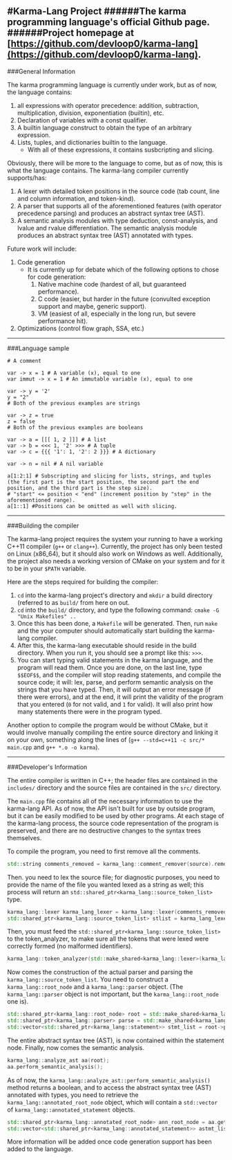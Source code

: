 #Karma-Lang Project
######The karma programming language's official Github page.
######Project homepage at [https://github.com/devloop0/karma-lang](https://github.com/devloop0/karma-lang).
----
###General Information

The karma programming language is currently under work, but as of now, the language contains:

 1. all expressions with operator precedence: addition, subtraction, multiplication, division, exponentiation (builtin), etc.
 2. Declaration of variables with a const qualifier.
 3. A builtin language construct to obtain the type of an arbitrary expression.
 4. Lists, tuples, and dictionaries builtin to the language.
 	* With all of these expressions, it contains susbcripting and slicing.
 
Obviously, there will be more to the language to come, but as of now, this is what the language contains. The karma-lang compiler currently supports/has:

 1. A lexer with detailed token positions in the source code (tab count, line and column information, and token-kind).
 2. A parser that supports all of the aforementioned features (with operator precedence parsing) and produces an abstract syntax tree (AST).
 3. A semantic analysis modules with type deduction, const-analysis, and lvalue and rvalue differentiation. The semantic analysis module produces an abstract syntax tree (AST) annotated with types.
 
Future work will include:

 1. Code generation
 	* It is currently up for debate which of the following options to chose for code generation:
    	1. Native machine code (hardest of all, but guaranteed performance).
        2. C code (easier, but harder in the future (convulted exception support and maybe, generic support).
        3. VM (easiest of all, especially in the long run, but severe performance hit).
 2. Optimizations (control flow graph, SSA, etc.)

---
###Language sample

```
# A comment

var -> x = 1 # A variable (x), equal to one
var immut -> x = 1 # An immutable variable (x), equal to one

var -> y = '2' 
y = "2"
# Both of the previous examples are strings

var -> z = true
z = false
# Both of the previous examples are booleans

var -> a = [[[ 1, 2 ]]] # A list
var -> b = <<< 1, '2' >>> # A tuple
var -> c = {{{ '1': 1, '2': 2 }}} # A dictionary

var -> n = nil # A nil variable

a[1:2:1] # Subscripting and slicing for lists, strings, and tuples (the first part is the start position, the second part the end position, and the third part is the step size). 
# "start" <= position < "end" (increment position by "step" in the aforementioned range).
a[1::1] #Positions can be omitted as well with slicing.
```
---
###Building the compiler

The karma-lang project requires the system your running to have a working C++11 compiler (`g++` or `clang++`). Currently, the project has only been tested on Linux (x86_64), but it should also work on Windows as well. Additionally, the project also needs a working version of CMake on your system and for it to be in your `$PATH` variable.

Here are the steps required for building the compiler:

 1. `cd` into the karma-lang project's directory and `mkdir` a build directory (referred to as `build/` from here on out.
 2. `cd` into the `build/` directory, and type the following command:
 	`cmake -G "Unix Makefiles" ..`
 3. Once this has been done, a `Makefile` will be generated. Then, run `make` and the your computer should automatically start building the karma-lang compiler.
 4. After this, the karma-lang executable should reside in the build directory. When you run it, you should see a prompt like this: `>>>`.
 5. You can start typing valid statements in the karma language, and the program will read them. Once you are done, on the last line, type `$$EOF$$`, and the compiler will stop reading statements, and compile the source code; it will: lex, parse, and perform semantic analysis on the strings that you have typed. Then, it will output an error message (if there were errors), and at the end, it will print the validity of the program that you entered (`0` for not valid, and `1` for valid). It will also print how many statements there were in the program typed.

Another option to compile the program would be without CMake, but it would involve manually compiling the entire source directory and linking it on your own, something along the lines of (`g++ --std=c++11 -c src/* main.cpp` and `g++ *.o -o karma`).

---
###Developer's Information

The entire compiler is written in C++; the header files are contained in the `includes/` directory and the source files are contained in the `src/` directory.

The `main.cpp` file contains all of the necessary information to use the karma-lang API. As of now, the API isn't built for use by outside program, but it can be easily modified to be used by other programs. At each stage of the karma-lang process, the source code representation of the program is preserved, and there are no destructive changes to the syntax trees themselves.

To compile the program, you need to first remove all the comments.
```c++
std::string comments_removed = karma_lang::comment_remover(source).remove_comments()
```

Then. you need to lex the source file; for diagnostic purposes, you need to provide the name of the file you wanted lexed as a string as well; this process will return an `std::shared_ptr<karma_lang::source_token_list>` type.
```c++
karma_lang::lexer karma_lang_lexer = karma_lang::lexer(comments_removed, file_name);
std::shared_ptr<karma_lang::source_token_list> stlist = karma_lang_lexer.lex(); // a temporary one is provided in the main.cpp file 
```

Then, you must feed the `std::shared_ptr<karma_lang::source_token_list>` to the token_analyzer, to make sure all the tokens that were lexed were correctly formed (no malformed identifiers).
```c++
karma_lang::token_analyzer(std::make_shared<karma_lang::lexer>(karma_lang_lexer)).analyze_source_token_list();
```

Now comes the construction of the actual parser and parsing the `karma_lang::source_token_list`. You need to construct a `karma_lang::root_node` and a `karma_lang::parser` object. (The `karma_lang::parser` object is not important, but the `karma_lang::root_node` one is).
```c++
std::shared_ptr<karma_lang::root_node> root = std::make_shared<karma_lang::root_node>(std::make_shared<karma_lang::lexer>(karma_lang_lexer), std::make_shared<karma_lang::diagnostics_reporter>(karma_lang_lexer.get_source_token_list()));
std::shared_ptr<karma_lang::parser> parse = std::make_shared<karma_lang::parser>(root);
std::vector<std::shared_ptr<karma_lang::statement>> stmt_list = root->parse_program(parse);
```

The entire abstract syntax tree (AST), is now contained within the statement node. Finally, now comes the semantic analysis.
```c++
karma_lang::analyze_ast aa(root);
aa.perform_semantic_analysis();
```

As of now, the `karma_lang::analyze_ast::perform_semantic_analysis()` method returns a boolean, and to access the abstract syntax tree (AST) annotated with types, you need to retrieve the `karma_lang::annotated_root_node` object, which will contain a `std::vector` of `karma_lang::annotated_statement` objects.
```c++
std::shared_ptr<karma_lang::annotated_root_node> ann_root_node = aa.get_annotated_root_node();
std::vector<std::shared_ptr<karma_lang::annotated_statement>> astmt_list = ann_root_node->get_annotated_statement_list();
```

More information will be added once code generation support has been added to the language.
